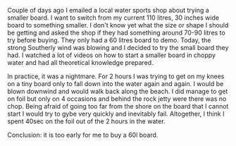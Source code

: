 Couple of days ago I emailed a local water sports shop about trying a smaller board. I want to switch from my current 110 litres, 30 inches wide board to something smaller. I don't know yet what the size or shape I should be getting and asked the shop if they had something around 70-90 litres to try before buying. They only had a 60 litres board to demo. Today, the strong Southerly wind was blowing and I decided to try the small board they had. I watched a lot of videos on how to start a smaller board in choppy water and had all theoretical knowledge prepared. 

In practice, it was a nightmare. For 2 hours I was trying to get on my knees on a tiny board only to fall down into the water again and again. I would be blown downwind and would walk back along the beach. I did manage to get on foil but only on 4 occasions and behind the rock jetty were there was no chop. Being afraid of going too far from the shore on the board that I cannot start I would try to gybe very quickly and inevitably fail. Altogether, I think I spent 40sec on the foil out of the 2 hours in the water. 

Conclusion: it is too early for me to buy a 60l board.